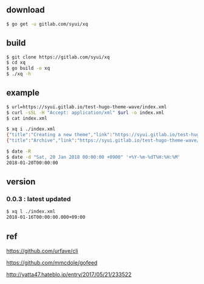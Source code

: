 ## download

```sh
$ go get -u gitlab.com/syui/xq
```

## build

```sh
$ git clone https://gitlab.com/syui/xq
$ cd xq
$ go build -o xq
$ ./xq -h
```

## example

```sh
$ url=https://syui.gitlab.io/test-hugo-theme-wave/index.xml
$ curl -sSL -H "Accept: application/xml" $url -o index.xml
$ cat index.xml

$ xq i ./index.xml
{"title":"Creating a new theme","link":"https://syui.gitlab.io/test-hugo-theme-wave/2016/01/01/creating-a-new-theme/","date":"2018-01-16T00:00:00.000+09:00"}
{"title":"Archive","link":"https://syui.gitlab.io/test-hugo-theme-wave/archive/","date":"2018-01-16T00:00:00.000+09:00"}
```

```sh
$ date -R
$ date -d "Sat, 20 Jan 2018 00:00:00 +0900" '+%Y-%m-%dT%H:%H:%M'
2018-01-20T00:00:00
```

## version 

### 0.0.3 : latest updated

```sh
$ xq l ./index.xml
2018-01-16T00:00:00.000+09:00
```

## ref

https://github.com/urfave/cli

https://github.com/mmcdole/gofeed

http://yatta47.hateblo.jp/entry/2017/05/21/233522
